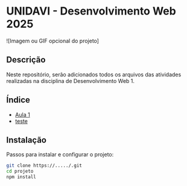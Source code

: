 # UNIDAVI - Desenvolvimento Web 2025

![Imagem ou GIF opcional do projeto]

## Descrição
Neste repositório, serão adicionados todos os arquivos das atividades realizadas na disciplina de Desenvolvimento Web 1.

## Índice

- [Aula 1](#aula1)
- [teste](#index)

## Instalação
Passos para instalar e configurar o projeto:

```Bash
git clone https://...../.git
cd projeto
npm install

